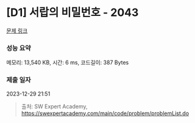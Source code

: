 # [D1] 서랍의 비밀번호 - 2043 

[문제 링크](https://swexpertacademy.com/main/code/problem/problemDetail.do?contestProbId=AV5QJ_8KAx8DFAUq) 

### 성능 요약

메모리: 13,540 KB, 시간: 6 ms, 코드길이: 387 Bytes

### 제출 일자

2023-12-29 21:51



> 출처: SW Expert Academy, https://swexpertacademy.com/main/code/problem/problemList.do